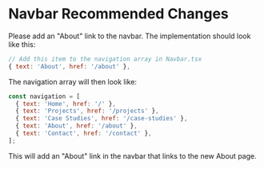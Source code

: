 
# Navbar Recommended Changes

Please add an "About" link to the navbar. The implementation should look like this:

```jsx
// Add this item to the navigation array in Navbar.tsx
{ text: 'About', href: '/about' },
```

The navigation array will then look like:

```jsx
const navigation = [
  { text: 'Home', href: '/' },
  { text: 'Projects', href: '/projects' },
  { text: 'Case Studies', href: '/case-studies' },
  { text: 'About', href: '/about' },
  { text: 'Contact', href: '/contact' },
];
```

This will add an "About" link in the navbar that links to the new About page.
